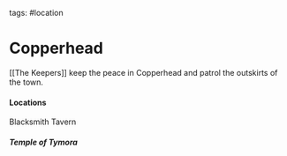tags: #location 

# Copperhead

[[The Keepers]] keep the peace in Copperhead and patrol the outskirts of the town.

#### Locations
Blacksmith
Tavern

##### Temple of Tymora
